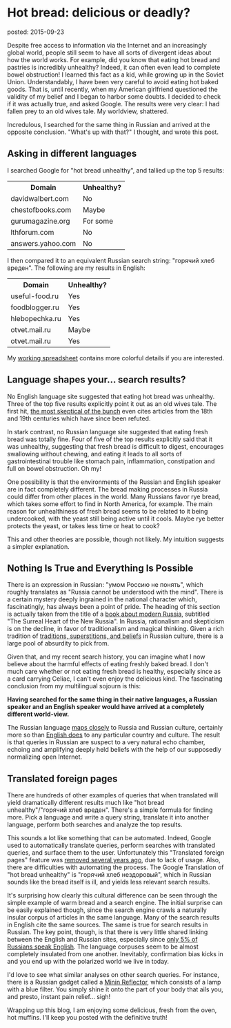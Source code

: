 Hot bread: delicious or deadly?
===============================
posted: 2015-09-23

Despite free access to information via the Internet and an increasingly global
world, people still seem to have all sorts of divergent ideas about how the world
works. For example, did you know that eating hot bread and pastries is
incredibly unhealthy? Indeed, it can often even lead to complete bowel
obstruction! I learned this fact as a kid, while growing up in the Soviet Union.
Understandably, I have been very careful to avoid eating hot baked goods.
That is, until recently, when my American girlfriend questioned the validity of my
belief and I began to harbor some doubts. I decided to check if it was actually
true, and asked Google. The results were very clear: I had fallen prey to an old
wives tale. My worldview, shattered.

Incredulous, I searched for the same thing in Russian and arrived at the
opposite conclusion. "What's up with that?" I thought, and wrote this post.

<!--more-->


## Asking in different languages

I searched Google for "hot bread unhealthy", and tallied up the top 5 results:

<table>
<tr><th>Domain</th><th>Unhealthy?</th></tr>
<tr><td>davidwalbert.com</td><td>No</td></tr>
<tr><td>chestofbooks.com</td><td>Maybe</td></tr>
<tr><td>gurumagazine.org</td><td>For some</td></tr>
<tr><td>lthforum.com</td><td>No</td></tr>
<tr><td>answers.yahoo.com</td><td>No</td></tr>
</table>

I then compared it to an equivalent Russian search string: "горячий хлеб
вреден". The following are my results in English:

<table>
<tr><th>Domain</th><th>Unhealthy?</th></tr>
<tr><td>useful-food.ru</td><td>Yes</td></tr>
<tr><td>foodblogger.ru</td><td>Yes</td></tr>
<tr><td>hlebopechka.ru</td><td>Yes</td></tr>
<tr><td>otvet.mail.ru</td><td>Maybe</td></tr>
<tr><td>otvet.mail.ru</td><td>Yes</td></tr>
</table>

My [working spreadsheet](https://goo.gl/ltPefm) contains more colorful details
if you are interested.

## Language shapes your... search results?

No English language site suggested that eating hot bread was unhealthy. Three of
the top five results explicitly point it out as an old wives tale. The first hit,
[the most skeptical of the bunch](http://goo.gl/Cj9jKS) even cites articles from
the 18th and 19th centuries which have since been refuted.

In stark contrast, no Russian language site suggested that eating fresh
bread was totally fine. Four of five of the top results explicitly said that it
was unhealthy, suggesting that fresh bread is difficult to digest, encourages
swallowing without chewing, and eating it leads to all sorts of gastrointestinal
trouble like stomach pain, inflammation, constipation and full on bowel
obstruction. Oh my!

One possibility is that the environments of the Russian and English speaker are
in fact completely different. The bread making processes in Russia could differ
from other places in the world. Many Russians favor rye bread, which takes some
effort to find in North America, for example. The main reason for unhealthiness
of fresh bread seems to be related to it being undercooked, with the yeast still
being active until it cools. Maybe rye better protects the yeast, or takes less
time or heat to cook? 

This and other theories are possible, though not likely. My intuition suggests a
simpler explanation.


## Nothing Is True and Everything Is Possible

There is an expression in Russian: "умом Россию не понять", which roughly
translates as "Russia cannot be understood with the mind". There is a certain 
mystery deeply ingrained in the national character which, fascinatingly, has
always been a point of pride.  The heading of this section is actually taken
from the title of a [book about modern Russia][book], subtitled "The Surreal
Heart of the New Russia". In Russia, rationalism and skepticism is on the
decline, in favor of traditionalism and magical thinking. Given a rich tradition
of [traditions, superstitions, and beliefs][wik] in Russian culture, there is a
large pool of absurdity to pick from.

[book]: http://www.amazon.com/Nothing-Is-True-Everything-Possible/dp/1610394550
[wik]: https://en.wikipedia.org/wiki/Russian_traditions_and_superstitions


Given that, and my recent search history, you can imagine what I now believe
about the harmful effects of eating freshly baked bread. I don't much care
whether or not eating fresh bread is healthy, especially since as a card
carrying Celiac, I can't even enjoy the delicious kind. The fascinating
conclusion from my multilingual sojourn is this:

**Having searched for the same thing in their native languages, a Russian
speaker and an English speaker would have arrived at a completely different
world-view.**

The Russian language [maps closely][ru] to Russia and Russian culture, certainly
more so than [English does][en] to any particular country and culture. The
result is that queries in Russian are suspect to a very natural echo chamber,
echoing and amplifying deeply held beliefs with the help of our supposedly
normalizing open Internet. 

[ru]: https://en.wikipedia.org/wiki/List_of_territorial_entities_where_Russian_is_an_official_language
[en]: https://en.wikipedia.org/wiki/List_of_territorial_entities_where_English_is_an_official_language


## Translated foreign pages

There are hundreds of other examples of queries that when translated will yield
dramatically different results much like "hot bread unhealthy"/"горячий хлеб
вреден". There's a simple formula for finding more. Pick a language and write a
query string, translate it into another language, perform both searches and
analyze the top results.

This sounds a lot like something that can be automated. Indeed, Google used to
automatically translate queries, perform searches with translated queries, and
surface them to the user. Unfortunately this "Translated foreign pages" feature
was [removed several years ago][tfp], due to lack of usage. Also, there are
difficulties with automating the process. The Google Translation of "hot bread
unhealthy" is "горячий хлеб нездоровый", which in Russian sounds like the bread
itself is ill, and yields less relevant search results.

[tfp]: https://productforums.google.com/forum/#!topic/websearch/tYo0LpcVobI/discussion

It's surprising how clearly this cultural difference can be seen through the
simple example of warm bread and a search engine. The initial surprise can be
easily explained though, since the search engine crawls a naturally insular
corpus of articles in the same language. Many of the search results in English
cite the same sources. The same is true for search results in Russian. The key
point, though, is that there is very little shared linking between the English
and Russian sites, especially since [only 5% of Russians speak English][enru].
The language corpuses seem to be almost completely insulated from one another.
Inevitably, confirmation bias kicks in and you end up with the polarized world
we live in today.

I'd love to see what similar analyses on other search queries. For instance,
there is a Russian gadget called a [Minin Reflector][minin], which consists of a
lamp with a blue filter. You simply shine it onto the part of your body that
ails you, and presto, instant pain relief... sigh!

Wrapping up this blog, I am enjoying some delicious, fresh from the oven, hot
muffins. I'll keep you posted with the definitive truth!

[enru]: https://en.wikipedia.org/wiki/List_of_countries_by_English-speaking_population
[minin]: http://www.amazon.com/Dark-Blue-Lamp-Minin-Reflector/dp/B00RPG6UTW
